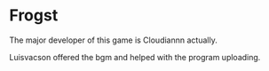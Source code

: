 # Frogst
The major developer of this game is Cloudiannn actually.

Luisvacson offered the bgm and helped with the program uploading.
